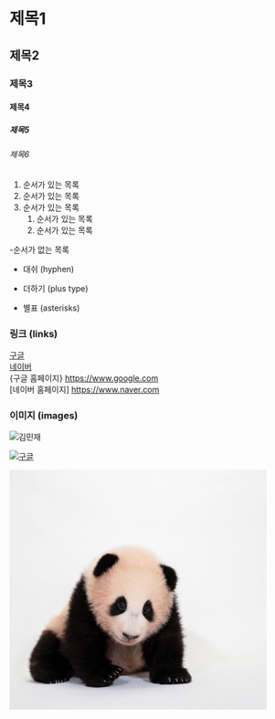 # 제목1

## 제목2

### 제목3

#### 제목4

##### 제목5

###### 제목6

1. 순서가 있는 목록
2. 순서가 있는 목록
3. 순서가 있는 목록
   1. 순서가 있는 목록
   2. 순서가 있는 목록

-순서가 없는 목록

- 대쉬 (hyphen)

* 더하기 (plus type)

- 별표 (asterisks)

### 링크 (links)

[구글](https://www.google.com)  
[네이버](https://www.naver.com)  
{구글 홈페이지} <https://www.google.com>  
[네이버 홈페이지] <https://www.naver.com>

### 이미지 (images)

![김민재](https://search.pstatic.net/common?type=b&size=216&quality=100&direct=true&src=http%3A%2F%2Fsstatic.naver.net%2Fpeople%2F1%2F202206281819545621.png)

[![구글](https://www.google.com/images/branding/googlelogo/1x/googlelogo_color_272x92dp.png)](https://wwww.google.com)

![푸바오](./asset/panda.jpg)
